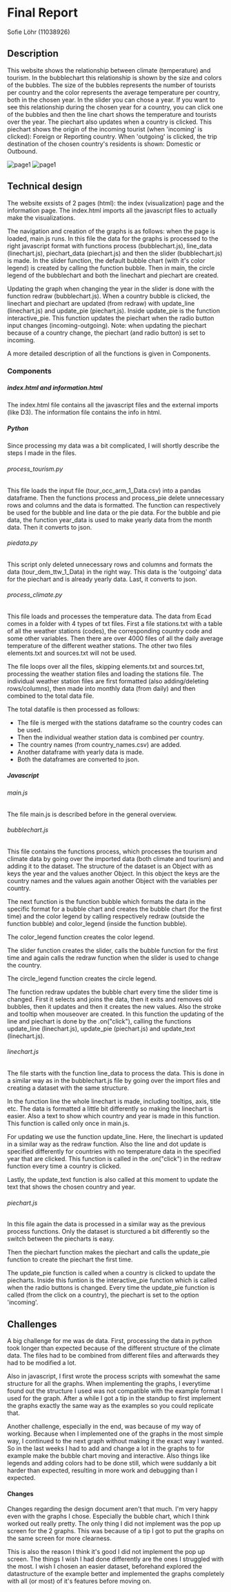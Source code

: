 # Final Report
Sofie Löhr (11038926)

## Description
This website shows the relationship between climate (temperature) and tourism. In the bubblechart this relationship is shown by the size and colors of the bubbles. The size of the bubbles represents the number of tourists per country and the color represents the average temperature per country, both in the chosen year. In the slider you can chose a year. If you want to see this relationship during the chosen year for a country, you can click one of the bubbles and then the line chart shows the temperature and tourists over the year. The piechart also updates when a country is clicked. This piechart shows the origin of the incoming tourist (when 'incoming' is clicked): Foreign or Reporting country. When 'outgoing' is clicked, the trip destination of the chosen country's residents is shown: Domestic or Outbound. 

![page1](doc/page1.png) 
![page1](doc/page2.png) 

## Technical design
The website exsists of 2 pages (html): the index (visualization) page and the information page. The index.html imports all the javascript files to actually make the visualizations. 

The navigation and creation of the graphs is as follows: when the page is loaded, main.js runs. In this file the data for the graphs is processed to the right javascript format with functions process (bubblechart.js), line_data (linechart.js), piechart_data (piechart.js) and then the slider (bubblechart.js) is made. In the slider function, the default bubble chart (with it's color legend) is created by calling the function bubble. Then in main, the circle legend of the bubblechart and both the linechart and piechart are created. 

Updating the graph when changing the year in the slider is done with the function redraw (bubblechart.js). When a country bubble is clicked, the linechart and piechart are updated (from redraw) with update_line (linechart.js) and update_pie (piechart.js). Inside update_pie is the function interactive_pie. This function updates the piechart when the radio button input changes (incoming-outgoing). Note: when updating the piechart because of a country change, the piechart (and radio button) is set to incoming.

A more detailed description of all the functions is given in Components. 

### Components
##### index.html and information.html
The index.html file contains all the javascript files and the external imports (like D3). The information file contains the info in html.

##### Python
Since processing my data was a bit complicated, I will shortly describe the steps I made in the files. 

###### process_tourism.py
This file loads the input file (tour_occ_arm_1_Data.csv) into a pandas dataframe. Then the functions process and process_pie delete unnecessary rows and columns and the data is formatted. The function can respectively be used for the bubble and line data or the pie data. For the bubble and pie data, the function year_data is used to make yearly data from the month data. Then it converts to json. 

###### piedata.py
This script only deleted unnecessary rows and columns and formats the data (tour_dem_ttw_1_Data) in the right way. This data is the 'outgoing' data for the piechart and is already yearly data. Last, it converts to json.

###### process_climate.py
This file loads and processes the temperature data. The data from Ecad comes in a folder with 4 types of txt files. First a file stations.txt with a table of all the weather stations (codes), the corresponding country code and some other variables. Then there are over 4000 files of all the daily average temperature of the different weather stations. The other two files elements.txt and sources.txt will not be used. 

The file loops over all the files, skipping elements.txt and sources.txt, processing the weather station files and loading the stations file. The individual weather station files are first formatted (also adding/deleting rows/columns), then made into monthly data (from daily) and then combined to the total data file. 

The total datafile is then processed as follows:
+ The file is merged with the stations dataframe so the country codes can be used.
+ Then the individual weather station data is combined per country.
+ The country names (from country_names.csv) are added.
+ Another dataframe with yearly data is made.
+ Both the dataframes are converted to json.


##### Javascript

###### main.js
The file main.js is described before in the general overview.

###### bubblechart.js
This file contains the functions process, which processes the tourism and climate data by going over the imported data (both climate and tourism) and adding it to the dataset. The structure of the dataset is an Object with as keys the year and the values another Object. In this object the keys are the country names and the values again another Object with the variables per country.

The next function is the function bubble which formats the data in the specific format for a bubble chart and creates the bubble chart (for the first time) and the color legend by calling respectively redraw (outside the function bubble) and color_legend (inside the function bubble).

The color_legend function creates the color legend.

The slider function creates the slider, calls the bubble function for the first time and again calls the redraw function when the slider is used to change the country.

The circle_legend function creates the circle legend.

The function redraw updates the bubble chart every time the slider time is changed. First it selects and joins the data, then it exits and removes old bubbles, then it updates and then it creates the new values. Also the stroke and tooltip when mouseover are created. In this function the updating of the line and piechart is done by the .on("click"), calling the functions update_line (linechart.js), update_pie (piechart.js) and update_text (linechart.js). 

###### linechart.js
The file starts with the function line_data to process the data. This is done in a similar way as in the bubblechart.js file by going over the import files and creating a dataset with the same structure. 

In the function line the whole linechart is made, including tooltips, axis, title etc. The data is formatted a little bit differently so making the linechart is easier. Also a text to show which country and year is made in this function. This function is called only once in main.js. 

For updating we use the function update_line. Here, the linechart is updated in a similar way as the redraw function. Also the line and dot update is specified differently for countries with no temperature data in the specified year that are clicked. This function is called in the .on("click") in the redraw function every time a country is clicked. 

Lastly, the update_text function is also called at this moment to update the text that shows the chosen country and year. 

###### piechart.js
In this file again the data is processed in a similar way as the previous process functions. Only the dataset is sturctured a bit differently so the switch between the piecharts is easy. 

Then the piechart function makes the piechart and calls the update_pie function to create the piechart the first time. 

The update_pie function is called when a country is clicked to update the piecharts. Inside this funtion is the interactive_pie function which is called when the radio buttons is changed. Every time the update_pie function is called (from the click on a country), the piechart is set to the option 'incoming'. 

## Challenges

A big challenge for me was de data. First, processing the data in python took longer than expected because of the different structure of the climate data. The files had to be combined from different files and afterwards they had to be modified a lot. 

Also in javascript, I first wrote the process scripts with somewhat the same structure for all the graphs. When implementing the graphs, I everytime found out the structure I used was not compatible with the example format I used for the graph. After a while I got a tip in the standup to first implement the graphs exactly the same way as the examples so you could replicate that. 

Another challenge, especially in the end, was because of my way of working. Because when I implemented one of the graphs in the most simple way, I continued to the next graph without making it the exact way I wanted. So in the last weeks I had to add and change a lot in the graphs to for example make the bubble chart moving and interactive. Also things like legends and adding colors had to be done still, which were suddanly a bit harder than expected, resulting in more work and debugging than I expected. 

#### Changes
Changes regarding the design document aren't that much. I'm very happy even with the graphs I chose. Especially the bubble chart, which I think worked out really pretty. The only thing I did not implement was the pop up screen for the 2 graphs. This was because of a tip I got to put the graphs on the same screen for more clearness. 

This is also the reason I think it's good I did not implement the pop up screen. The things I wish I had done differently are the ones I struggled with the most. I wish I chosen an easier dataset, beforehand explored the datastructure of the example better and implemented the graphs completely with all (or most) of it's features before moving on. 
